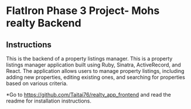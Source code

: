 # FlatIron Phase 3 Project- Mohs realty Backend

## Instructions
This is the backend of a property listings manager. This is a property listings manager application built using Ruby, Sinatra, ActiveRecord, and React. The application allows users to manage property listings, including adding new properties, editing existing ones, and searching for properties based on various criteria.

*Go to https://github.com/Taitai76/realty_app_frontend and read the readme for installation instructions. 